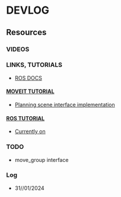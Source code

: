 # DEVLOG


## Resources

### VIDEOS



### LINKS, TUTORIALS 

- [ROS DOCS](https://docs.google.com/document/d/1neUj-VaJrdc4HKTHsPr6l0aGpOVbOgXC-sPvgQq-Q6U/edit)


#### [MOVEIT TUTORIAL](https://wiki.ros.org/ROS/Tutorials)

- [Planning scene interface implementation](https://docs.ros.org/en/jade/api/moveit_commander/html/planning__scene__interface_8py_source.html)


#### [ROS TUTORIAL](https://wiki.ros.org/ROS/Tutorials)

- [Currently on]( https://wiki.ros.org/ROS/Tutorials/UnderstandingTopics)





### TODO
- move_group interface


### Log
- 31//01/2024

